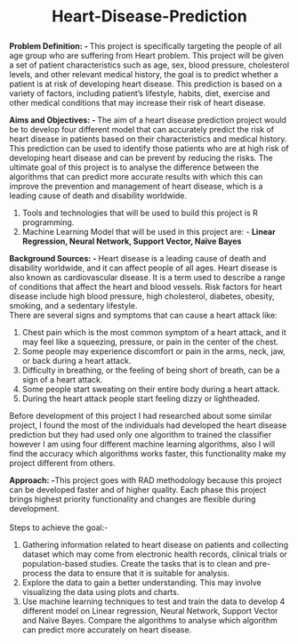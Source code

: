 # <p align="center">Heart-Disease-Prediction</p>

<b>Problem Definition: - </b>This project is specifically targeting the people of all age group who are suffering from Heart problem. This project will be given a set of patient characteristics such as age, sex, blood pressure, cholesterol levels, and other relevant medical history, the goal is to predict whether a patient is at risk of developing heart disease. This prediction is based on a variety of factors, including patient’s lifestyle, habits, diet, exercise and other medical conditions that may increase their risk of heart disease.

<b>Aims and Objectives: - </b>The aim of a heart disease prediction project would be to develop four different model  that can accurately predict the risk of heart disease in patients based on their characteristics and medical history. This prediction can be used to identify those patients who are at high risk of developing heart disease and can be prevent by reducing the risks.
The ultimate goal of this project is to analyse the difference between the algorithms that can predict more accurate results with which this can improve the prevention and management of heart disease, which is a leading cause of death and disability worldwide.
1.	Tools and technologies that will be used to build this project is R programming.
2.	Machine Learning Model that will be used in this project are: -	<b>Linear Regression, Neural Network, Support Vector, Naïve Bayes</b>

<b>Background Sources: - </b>Heart disease is a leading cause of death and disability worldwide, and it can affect people of all ages. Heart disease is also known as cardiovascular disease. It is a term used to describe a range of conditions that affect the heart and blood vessels. Risk factors for heart disease include high blood pressure, high cholesterol, diabetes, obesity, smoking, and a sedentary lifestyle.<br>
There are several signs and symptoms that can cause a heart attack like:
1.	Chest pain which is the most common symptom of a heart attack, and it may feel like a squeezing, pressure, or pain in the center of the chest.
2.	Some people may experience discomfort or pain in the arms, neck, jaw, or back during a heart attack.
3.	Difficulty in breathing, or the feeling of being short of breath, can be a sign of a heart attack.
4.	Some people start sweating on their entire body during a heart attack.
5.	During the heart attack people start feeling dizzy or lightheaded.

Before development of this project I had researched about some similar project, I found the most of the individuals had developed the heart disease prediction but they had used only one algorithm to trained the classifier however I am using four different machine learning algorithms, also I will find the accuracy which algorithms works faster, this functionality make my project different from others. 

<b>Approach: -</b>This project goes with RAD methodology because this project can be developed faster and of higher quality. Each phase this project brings highest priority functionality and changes are flexible during development.<br><br>
Steps to achieve the goal:-
1. Gathering information related to heart disease on patients and collecting dataset which may come from electronic health records, clinical trials or population-based studies. Create the tasks that is to clean and pre-process the data to ensure that it is suitable for analysis.
2.	Explore the data to gain a better understanding. This may involve visualizing the data using plots and charts.
3.	Use machine learning techniques to test and train the data to develop 4 different model on Linear regression, Neural Network, Support Vector and Naïve Bayes. Compare the algorithms to analyse which algorithm can predict more accurately on heart disease.
